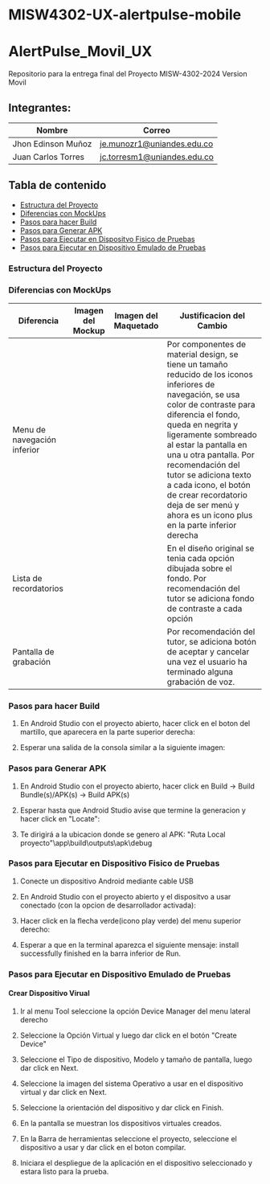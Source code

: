 # MISW4302-UX-alertpulse-mobile

# AlertPulse_Movil_UX
Repositorio para la entrega final del Proyecto MISW-4302-2024 Version Movil

## Integrantes:

|   Nombre                         |   Correo                      |
|----------------------------------|-------------------------------|
| Jhon Edinson Muñoz | je.munozr1@uniandes.edu.co    |
| Juan Carlos Torres  | jc.torresm1@uniandes.edu.co    |


## Tabla de contenido
- [Estructura del Proyecto](#estructura-del-proyecto)
- [Diferencias con MockUps](#diferencias-con-mockups)
- [Pasos para hacer Build](#pasos-para-hacer-build)
- [Pasos para Generar APK](#pasos-para-generar-apk)
- [Pasos para Ejecutar en Dispositvo Fisico de Pruebas](#pasos-para-ejecutar-en-dispositivo-fisico-de-pruebas)
- [Pasos para Ejecutar en Dispositivo Emulado de Pruebas](#pasos-para-ejecutar-en-dispositivo-emulado-de-pruebas)



### Estructura del Proyecto


### Diferencias con MockUps

| Diferencia  | Imagen del Mockup | Imagen del Maquetado | Justificacion del Cambio |
|-------------|-------------------|----------------------|--------------------------|
| Menu de navegación inferior |  |  | Por componentes de material design, se tiene un tamaño reducido de los iconos inferiores de navegación, se usa color de contraste para diferencia el fondo, queda en negrita y ligeramente sombreado al estar la pantalla en una u otra pantalla. Por recomendación del tutor se adiciona texto a cada icono, el botón de crear recordatorio deja de ser menú y ahora es un icono plus en la parte inferior derecha|
| Lista de recordatorios |  |  | En el diseño original se tenia cada opción dibujada sobre el fondo. Por recomendación del tutor se adiciona fondo de contraste a cada opción |
| Pantalla de grabación |  |  | Por recomendación del tutor, se adiciona botón de aceptar y cancelar una vez el usuario ha terminado alguna grabación de voz. |


### Pasos para hacer Build
1. En Android Studio con el proyecto abierto, hacer click en el boton del martillo, que aparecera en la parte superior derecha:


2. Esperar una salida de la consola similar a la siguiente imagen:


### Pasos para Generar APK
1. En Android Studio con el proyecto abierto, hacer click en Build -> Build Bundle(s)/APK(s) -> Build APK(s)

2. Esperar hasta que Android Studio avise que termine la generacion y hacer click en "Locate":

3. Te dirigirá a la ubicacion donde se genero al APK:
"Ruta Local proyecto"\app\build\outputs\apk\debug

### Pasos para Ejecutar en Dispositivo Fisico de Pruebas
1. Conecte un dispositivo Android mediante cable USB

2. En Android Studio con el proyecto abierto y el dispositvo a usar conectado (con la opcion de desarrollador activada):

3. Hacer click en la flecha verde(icono play verde) del menu superior derecho:

4. Esperar a que en la terminal aparezca el siguiente mensaje:
install successfully finished en la barra inferior de Run.

### Pasos para Ejecutar en Dispositivo Emulado de Pruebas
#### Crear Dispositivo Virual
1. Ir al menu Tool seleccione la opción Device Manager del menu lateral derecho

2. Seleccione la Opción Virtual y luego dar click en el botón "Create Device"

3. Seleccione el Tipo de dispositivo, Modelo y tamaño de pantalla, luego dar click en Next.

4. Seleccione la imagen del sistema Operativo a usar en el dispositivo virtual y dar click en Next.

5. Seleccione la orientación del dispositivo y dar click en Finish.

6. En la pantalla se muestran los dispositivos virtuales creados.

7. En la Barra de herramientas seleccione el proyecto, seleccione el dispositivo a usar y dar click en el boton compilar.


8. Iniciara el despliegue de la aplicación en el dispositivo seleccionado y estara listo para la prueba.
